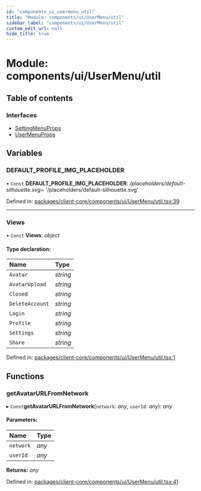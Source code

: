 ```yaml
---
id: "components_ui_usermenu_util"
title: "Module: components/ui/UserMenu/util"
sidebar_label: "components/ui/UserMenu/util"
custom_edit_url: null
hide_title: true
---
```


# Module: components/ui/UserMenu/util

## Table of contents

### Interfaces

- [SettingMenuProps](../interfaces/components_ui_usermenu_util.settingmenuprops.md)
- [UserMenuProps](../interfaces/components_ui_usermenu_util.usermenuprops.md)

## Variables

### DEFAULT\_PROFILE\_IMG\_PLACEHOLDER

• `Const` **DEFAULT\_PROFILE\_IMG\_PLACEHOLDER**: */placeholders/default-silhouette.svg*= '/placeholders/default-silhouette.svg'

Defined in: [packages/client-core/components/ui/UserMenu/util.tsx:39](https://github.com/xr3ngine/xr3ngine/blob/66a84a950/packages/client-core/components/ui/UserMenu/util.tsx#L39)

___

### Views

• `Const` **Views**: *object*

#### Type declaration:

Name | Type |
:------ | :------ |
`Avatar` | *string* |
`AvatarUpload` | *string* |
`Closed` | *string* |
`DeleteAccount` | *string* |
`Login` | *string* |
`Profile` | *string* |
`Settings` | *string* |
`Share` | *string* |

Defined in: [packages/client-core/components/ui/UserMenu/util.tsx:1](https://github.com/xr3ngine/xr3ngine/blob/66a84a950/packages/client-core/components/ui/UserMenu/util.tsx#L1)

## Functions

### getAvatarURLFromNetwork

▸ `Const`**getAvatarURLFromNetwork**(`network`: *any*, `userId`: *any*): *any*

#### Parameters:

Name | Type |
:------ | :------ |
`network` | *any* |
`userId` | *any* |

**Returns:** *any*

Defined in: [packages/client-core/components/ui/UserMenu/util.tsx:41](https://github.com/xr3ngine/xr3ngine/blob/66a84a950/packages/client-core/components/ui/UserMenu/util.tsx#L41)
